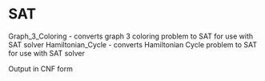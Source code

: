 # SAT
Graph_3_Coloring - converts graph 3 coloring problem to SAT for use with SAT solver
Hamiltonian_Cycle - converts Hamiltonian Cycle problem to SAT for use with SAT solver

Output in CNF form
